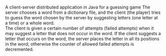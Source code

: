 A client-server distributed application in Java for a guessing game
The server chooses a word from a dictionary file, and the client (the player) tries to guess the word chosen by the server by suggesting letters (one letter at a time) or a whole word.  
The client is given a certain number of attempts (failed attempts) when it may suggest a letter that does not occur in the word. 
If the client suggests a letter that occurs on the word, the server places the letter in all its positions in the word; 
otherwise the counter of allowed failed attempts is decremented. 
